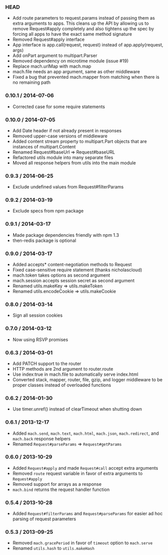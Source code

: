 ### HEAD

  * Add route parameters to request.params instead of passing them
    as extra arguments to apps. This cleans up the API by allowing
    us to remove Request#apply completely and also tightens up the
    spec by forcing all apps to have the exact same method signature
  * Removed Request#apply interface
  * App interface is app.call(request, request) instead of
    app.apply(request, args)
  * Add onPart argument to multipart.Parser
  * Removed dependency on microtime module (issue #19)
  * Replace mach.urlMap with mach.map
  * mach.file needs an app argument, same as other middleware
  * Fixed a bug that prevented mach.mapper from matching when there
    is no remaining path

### 0.10.1 / 2014-07-06

  * Corrected case for some require statements

### 0.10.0 / 2014-07-05

  * Add Date header if not already present in responses
  * Removed upper-case versions of middleware
  * Added content stream property to multipart.Part objects that are
    instances of multipart.Content
  * Renamed Request#baseUrl => Request#baseURL
  * Refactored utils module into many separate files
  * Moved all response helpers from utils into the main module

### 0.9.3 / 2014-06-25

  * Exclude undefined values from Request#filterParams

### 0.9.2 / 2014-03-19

  * Exclude specs from npm package

### 0.9.1 / 2014-03-17

  * Made package dependencies friendly with npm 1.3
  * then-redis package is optional

### 0.9.0 / 2014-03-17

  * Added accepts* content-negotiation methods to Request
  * Fixed case-sensitive require statement (thanks nicholascloud)
  * mach.token takes options as second argument
  * mach.session accepts session secret as second argument
  * Renamed utils.makeKey => utils.makeToken
  * Renamed utils.encodeCookie => utils.makeCookie

### 0.8.0 / 2014-03-14

  * Sign all session cookies

### 0.7.0 / 2014-03-12

  * Now using RSVP promises

### 0.6.3 / 2014-03-01

  * Add PATCH support to the router
  * HTTP methods are 2nd argument to router.route
  * Use index:true in mach.file to automatically serve index.html
  * Converted stack, mapper, router, file, gzip, and logger middleware to be proper
    classes instead of overloaded functions

### 0.6.2 / 2014-01-30

  * Use timer.unref() instead of clearTimeout when shutting down

### 0.6.1 / 2013-12-17

  * Added `mach.send`, `mach.text`, `mach.html`, `mach.json`, `mach.redirect`,
    and `mach.back` response helpers
  * Renamed `Request#parseParams` => `Request#getParams`

### 0.6.0 / 2013-10-29

  * Added `Request#apply` and made `Request#call` accept extra arguments
  * Removed `route` request variable in favor of extra arguments to `Request#apply`
  * Removed support for arrays as a response
  * `mach.bind` returns the request handler function

### 0.5.4 / 2013-10-28

  * Added `Request#filterParams` and `Request#parseParams` for easier ad hoc parsing
    of request parameters

### 0.5.3 / 2013-09-25

  * Removed `mach.gracePeriod` in favor of `timeout` option to `mach.serve`
  * Renamed `utils.hash` to `utils.makeHash`
